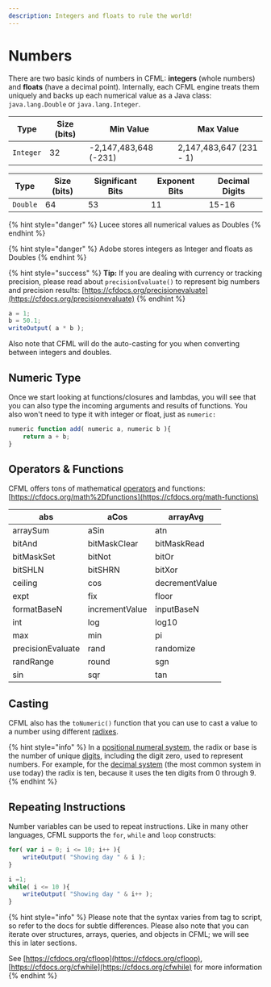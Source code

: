 ```yaml
---
description: Integers and floats to rule the world!
---
```


# Numbers

There are two basic kinds of numbers in CFML: **integers** (whole numbers) and **floats** (have a decimal point). Internally, each CFML engine treats them uniquely and backs up each numerical value as a Java class: `java.lang.Double` or `java.lang.Integer`.

| Type      | Size (bits) | Min Value             | Max Value               |
| --------- | ----------- | --------------------- | ----------------------- |
| `Integer` | 32          | -2,147,483,648 (-231) | 2,147,483,647 (231 - 1) |

| Type     | Size (bits) | Significant Bits | Exponent Bits | Decimal Digits |
| -------- | ----------- | ---------------- | ------------- | -------------- |
| `Double` | 64          | 53               | 11            | 15-16          |

{% hint style="danger" %}
Lucee stores all numerical values as Doubles
{% endhint %}

{% hint style="danger" %}
Adobe stores integers as Integer and floats as Doubles
{% endhint %}

{% hint style="success" %}
**Tip:** If you are dealing with currency or tracking precision, please read about `precisionEvaluate()` to represent big numbers and precision results: [https://cfdocs.org/precisionevaluate](https://cfdocs.org/precisionevaluate)
{% endhint %}

```javascript
a = 1;
b = 50.1;
writeOutput( a * b );
```

Also note that CFML will do the auto-casting for you when converting between integers and doubles.

## Numeric Type

Once we start looking at functions/closures and lambdas, you will see that you can also type the incoming arguments and results of functions.  You also won't need to type it with integer or float, just as `numeric:`

```javascript
numeric function add( numeric a, numeric b ){
    return a + b;
}
```

## Operators & Functions

CFML offers tons of mathematical [operators](operators.md#arithmetic-operators) and functions: [https://cfdocs.org/math%2Dfunctions](https://cfdocs.org/math-functions)

| abs               | aCos           | arrayAvg       |
| ----------------- | -------------- | -------------- |
| arraySum          | aSin           | atn            |
| bitAnd            | bitMaskClear   | bitMaskRead    |
| bitMaskSet        | bitNot         | bitOr          |
| bitSHLN           | bitSHRN        | bitXor         |
| ceiling           | cos            | decrementValue |
| expt              | fix            | floor          |
| formatBaseN       | incrementValue | inputBaseN     |
| int               | log            | log10          |
| max               | min            | pi             |
| precisionEvaluate | rand           | randomize      |
| randRange         | round          | sgn            |
| sin               | sqr            | tan            |

## Casting

CFML also has the `toNumeric()` function that you can use to cast a value to a number using different [radixes](https://en.wikipedia.org/wiki/Radix).&#x20;

{% hint style="info" %}
In a [positional numeral system](https://en.wikipedia.org/wiki/Positional\_numeral\_system), the radix or base is the number of unique [digits](https://en.wikipedia.org/wiki/Numerical\_digit), including the digit zero, used to represent numbers. For example, for the [decimal system](https://en.wikipedia.org/wiki/Decimal) (the most common system in use today) the radix is ten, because it uses the ten digits from 0 through 9.
{% endhint %}

## Repeating Instructions

Number variables can be used to repeat instructions. Like in many other languages, CFML supports the `for`, `while` and `loop` constructs:

```javascript
for( var i = 0; i <= 10; i++ ){
    writeOutput( "Showing day " & i );
}

i =1;
while( i <= 10 ){
    writeOutput( "Showing day " & i++ );
}
```

{% hint style="info" %}
Please note that the syntax varies from tag to script, so refer to the docs for subtle differences. Please also note that you can iterate over structures, arrays, queries, and objects in CFML; we will see this in later sections.

See [https://cfdocs.org/cfloop](https://cfdocs.org/cfloop), [https://cfdocs.org/cfwhile](https://cfdocs.org/cfwhile) for more information
{% endhint %}
